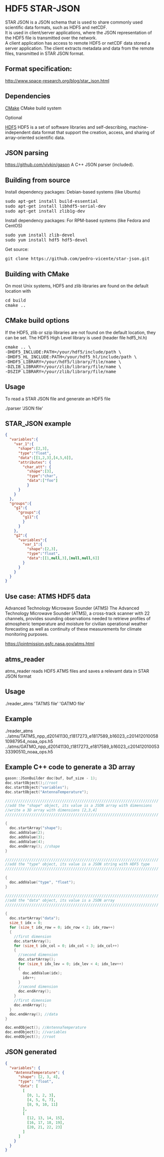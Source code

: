 # HDF5 STAR-JSON 

STAR JSON is a JSON schema that is used to share commonly used scientific data formats, such as HDF5 and netCDF.
<br/>
It is used in client/server applications, where the JSON representation of the HDF5 file is transmitted over the network.
<br/>
A client application has access to remote HDF5 or netCDF data stored a server application. The client extracts metadata and data from the remote files, transmitted in STAR JSON format. 

Format specification:
--------------
http://www.space-research.org/blog/star_json.html

Dependencies
------------

[CMake](https://cmake.org)
CMake build system

Optional
<br/>

[HDF5](http://www.hdfgroup.org)
HDF5 is a set of software libraries and self-describing, 
machine-independent data format that support the creation, 
access, and sharing of array-oriented scientific data.
<br />

JSON parsing
------

https://github.com/vivkin/gason
A C++ JSON parser (included).
<br />

Building from source
------------

Install dependency packages: Debian-based systems (like Ubuntu)
<pre>
sudo apt-get install build-essential
sudo apt-get install libhdf5-serial-dev
sudo apt-get install zlib1g-dev
</pre>

Install dependency packages: For RPM-based systems (like Fedora and CentOS)
<pre>
sudo yum install zlib-devel
sudo yum install hdf5 hdf5-devel
</pre>

Get source:
<pre>
git clone https://github.com/pedro-vicente/star-json.git
</pre>


Building with CMake
------------
On most Unix systems, HDF5 and zlib libraries are found on the default location with
<pre>
cd build
cmake ..
</pre>

CMake build options
------------
If the HDF5, zlib or szip libraries are not found on the default location, they can be set. 
The HDF5 High Level library is used (header file hdf5_hl.h)
<pre>
cmake .. \
-DHDF5_INCLUDE:PATH=/your/hdf5/include/path \
-DHDF5_HL_INCLUDE:PATH=/your/hdf5_hl/include/path \
-DHDF5_LIBRARY=/your/hdf5/library/file/name \
-DZLIB_LIBRARY=/your/zlib/library/file/name \
-DSZIP_LIBRARY=/your/zlib/library/file/name
</pre>

Usage
------------

To read a STAR JSON file and generate an HDF5 file

./parser 'JSON file'

STAR_JSON example
------------

```JSON
{
  "variables":{
    "var_1":{
      "shape":[2,3],
      "type":"float",
      "data":[[1,2,3],[4,5,6]],
      "attributes": {
        "char_att": {
          "shape":[3],
          "type":"char",
          "data":["foo"]
          }
      }
    }
  },
  "groups":{
    "g1":{
      "groups":{
        "g11":{
        }
      }
    },
    "g2":{
      "variables":{
        "var_1":{
          "shape":[2,3],
          "type":"float",
          "data":[[1,null,3],[null,null,6]]
        }
      }
    }
  }
}
```


Use case: ATMS HDF5 data
------------
Advanced Technology Microwave Sounder (ATMS)
The Advanced Technology Microwave Sounder (ATMS), a cross-track scanner with 22 channels, provides sounding observations needed to retrieve profiles of atmospheric temperature and moisture for civilian operational weather forecasting as well as continuity of these measurements for climate monitoring purposes. 

https://jointmission.gsfc.nasa.gov/atms.html

atms_reader
------------

atms_reader reads HDF5 ATMS files and saves a relevamt data in STAR JSON format

Usage
------------
./reader_atms 'TATMS file' 'GATMO file' 

Example
------------

./reader_atms ../atms/TATMS_npp_d20141130_t1817273_e1817589_b16023_c20141201005810987954_noaa_ops.h5 ../atms/GATMO_npp_d20141130_t1817273_e1817589_b16023_c20141201005333390510_noaa_ops.h5

Example C++ code to generate a 3D array 
------

```c++
gason::JSonBuilder doc(buf, buf_size - 1);
doc.startObject();//root
doc.startObject("variables");
doc.startObject("AntennaTemperature");

//////////////////////////////////////////////////////////////////////
//add the "shape" object, its value is a JSON array with dimensions
//write a 3D array with dimensions [2,3,4]
//////////////////////////////////////////////////////////////////////

{
  doc.startArray("shape");
  doc.addValue(2);
  doc.addValue(3);
  doc.addValue(4);
  doc.endArray(); //shape
}

//////////////////////////////////////////////////////////////////////
//add the "type" object, its value is a JSON string with HDF5 type
//////////////////////////////////////////////////////////////////////

{
  doc.addValue("type", "float");
}

//////////////////////////////////////////////////////////////////////
//add the "data" object, its value is a JSON array
//////////////////////////////////////////////////////////////////////

{
  doc.startArray("data");
  size_t idx = 0;
  for (size_t idx_row = 0; idx_row < 2; idx_row++)
  {
    //first dimension
    doc.startArray();
    for (size_t idx_col = 0; idx_col < 3; idx_col++)
    {
      //second dimension
      doc.startArray();
      for (size_t idx_lev = 0; idx_lev < 4; idx_lev++)
      {
        doc.addValue(idx);
        idx++;
      }
      //second dimension
      doc.endArray();
    }
    //first dimension
    doc.endArray();
  }
  doc.endArray(); //data
}

doc.endObject(); //AntennaTemperature
doc.endObject(); //variables
doc.endObject(); //root
```

JSON generated 
------

```JSON
{
  "variables": {
    "AntennaTemperature": {
      "shape": [2, 3, 4],
      "type": "float",
      "data": [
        [
          [0, 1, 2, 3],
          [4, 5, 6, 7],
          [8, 9, 10, 11]
        ],
        [
          [12, 13, 14, 15],
          [16, 17, 18, 19],
          [20, 21, 22, 23]
        ]
      ]
    }
  }
}
```